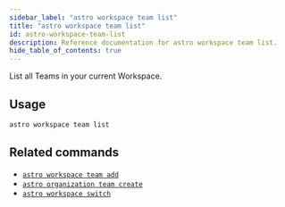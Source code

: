 ```yaml
---
sidebar_label: "astro workspace team list"
title: "astro workspace team list"
id: astro-workspace-team-list
description: Reference documentation for astro workspace team list.
hide_table_of_contents: true
---
```


List all Teams in your current Workspace. 

## Usage

```bash
astro workspace team list
```

## Related commands

- [`astro workspace team add`](cli/astro-workspace-team-add.md)
- [`astro organization team create`](cli/astro-organization-team-create.md)
- [`astro workspace switch`](cli/astro-workspace-switch.md)
